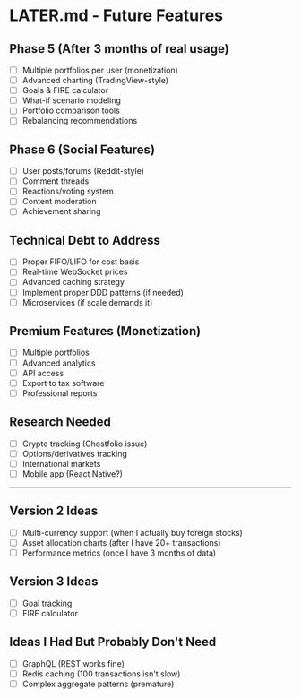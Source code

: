 # LATER.md - Future Features

## Phase 5 (After 3 months of real usage)
- [ ] Multiple portfolios per user (monetization)
- [ ] Advanced charting (TradingView-style)
- [ ] Goals & FIRE calculator
- [ ] What-if scenario modeling
- [ ] Portfolio comparison tools
- [ ] Rebalancing recommendations

## Phase 6 (Social Features)
- [ ] User posts/forums (Reddit-style)
- [ ] Comment threads
- [ ] Reactions/voting system
- [ ] Content moderation
- [ ] Achievement sharing

## Technical Debt to Address
- [ ] Proper FIFO/LIFO for cost basis
- [ ] Real-time WebSocket prices
- [ ] Advanced caching strategy
- [ ] Implement proper DDD patterns (if needed)
- [ ] Microservices (if scale demands it)

## Premium Features (Monetization)
- [ ] Multiple portfolios
- [ ] Advanced analytics
- [ ] API access
- [ ] Export to tax software
- [ ] Professional reports

## Research Needed
- [ ] Crypto tracking (Ghostfolio issue)
- [ ] Options/derivatives tracking
- [ ] International markets
- [ ] Mobile app (React Native?)

---

## Version 2 Ideas
- [ ] Multi-currency support (when I actually buy foreign stocks)
- [ ] Asset allocation charts (after I have 20+ transactions)
- [ ] Performance metrics (once I have 3 months of data)

## Version 3 Ideas  
- [ ] Goal tracking
- [ ] FIRE calculator

## Ideas I Had But Probably Don't Need
- [ ] GraphQL (REST works fine)
- [ ] Redis caching (100 transactions isn't slow)
- [ ] Complex aggregate patterns (premature)